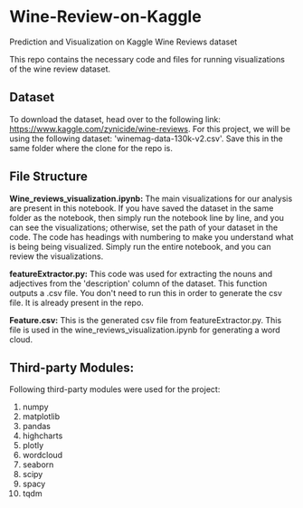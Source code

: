 # Wine-Review-on-Kaggle
Prediction and Visualization on Kaggle Wine Reviews dataset

This repo contains the necessary code and files for running visualizations of the wine review dataset.

## Dataset
To download the dataset, head over to the following link: https://www.kaggle.com/zynicide/wine-reviews. 
For this project, we will be using the following dataset: 'winemag-data-130k-v2.csv'. Save this in the same folder where the clone for the repo is.

## File Structure 
**Wine_reviews_visualization.ipynb:** The main visualizations for our analysis are present in this notebook. If you have saved the dataset in the same folder
as the notebook, then simply run the notebook line by line, and you can see the visualizations; otherwise, set the path of your dataset in the code. The code has headings with numbering to make you understand what is being being visualized. Simply run the entire notebook, and you can review the visualizations.

**featureExtractor.py:** This code was used for extracting the nouns and adjectives from the 'description' column of the dataset. This function outputs a 
.csv file. You don't need to run this in order to generate the csv file. It is already present in the repo.

**Feature.csv:** This is the generated csv file from featureExtractor.py. This file is used in the wine_reviews_visualization.ipynb for generating a word cloud.

## Third-party Modules:
Following third-party modules were used for the project:
1. numpy
2. matplotlib
3. pandas
4. highcharts
5. plotly
6. wordcloud
7. seaborn
8. scipy
9. spacy
10. tqdm
